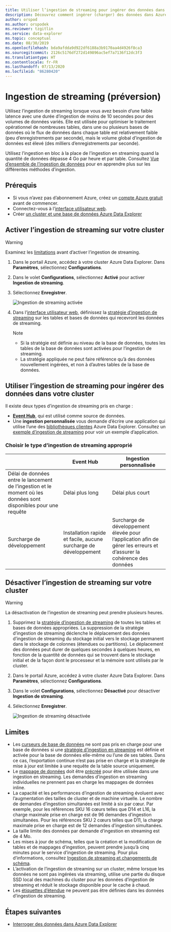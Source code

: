 ```yaml
---
title: Utiliser l’ingestion de streaming pour ingérer des données dans Azure Data Explorer
description: Découvrez comment ingérer (charger) des données dans Azure Data Explorer en utilisant l’ingestion de streaming.
author: orspod
ms.author: orspodek
ms.reviewer: tzgitlin
ms.service: data-explorer
ms.topic: conceptual
ms.date: 08/30/2019
ms.openlocfilehash: bda9afdda9d922df6188a3b9170aa4d4926f8ca3
ms.sourcegitcommit: 2126c5176df272d149896ac5ef7a7136f12dc3f3
ms.translationtype: HT
ms.contentlocale: fr-FR
ms.lasthandoff: 07/13/2020
ms.locfileid: "86280420"
---
```

# <a name="streaming-ingestion-preview"></a>Ingestion de streaming (préversion)

Utilisez l’ingestion de streaming lorsque vous avez besoin d’une faible latence avec une durée d’ingestion de moins de 10 secondes pour des volumes de données variés. Elle est utilisée pour optimiser le traitement opérationnel de nombreuses tables, dans une ou plusieurs bases de données où le flux de données dans chaque table est relativement faible (peu d’enregistrements par seconde), mais le volume global d’ingestion de données est élevé (des milliers d’enregistrements par seconde). 

Utilisez l’ingestion en bloc à la place de l’ingestion en streaming quand la quantité de données dépasse 4 Go par heure et par table. Consultez [Vue d’ensemble de l’ingestion de données](ingest-data-overview.md) pour en apprendre plus sur les différentes méthodes d’ingestion.

## <a name="prerequisites"></a>Prérequis

* Si vous n’avez pas d’abonnement Azure, créez un [compte Azure gratuit](https://azure.microsoft.com/free/) avant de commencer.
* Connectez-vous à l’[interface utilisateur web](https://dataexplorer.azure.com/).
* Créer [un cluster et une base de données Azure Data Explorer](create-cluster-database-portal.md)

## <a name="enable-streaming-ingestion-on-your-cluster"></a>Activer l’ingestion de streaming sur votre cluster

> [!WARNING]
> Examinez les [limitations](#limitations) avant d’activer l’ingestion de streaming.

1. Dans le portail Azure, accédez à votre cluster Azure Data Explorer. Dans **Paramètres**, sélectionnez **Configurations**. 
1. Dans le volet **Configurations**, sélectionnez **Activé** pour activer **Ingestion de streaming**.
1. Sélectionnez **Enregistrer**.
 
    ![Ingestion de streaming activée](media/ingest-data-streaming/streaming-ingestion-on.png)
 
1. Dans l’[interface utilisateur web](https://dataexplorer.azure.com/), définissez la [stratégie d’ingestion de streaming](kusto/management/streamingingestionpolicy.md) sur les tables et bases de données qui recevront les données de streaming. 

    > [!NOTE]
    > * Si la stratégie est définie au niveau de la base de données, toutes les tables de la base de données sont activées pour l’ingestion de streaming.
    > * La stratégie appliquée ne peut faire référence qu’à des données nouvellement ingérées, et non à d’autres tables de la base de données.

## <a name="use-streaming-ingestion-to-ingest-data-to-your-cluster"></a>Utiliser l’ingestion de streaming pour ingérer des données dans votre cluster

Il existe deux types d’ingestion de streaming pris en charge :

* [**Event Hub**](ingest-data-event-hub.md), qui est utilisé comme source de données.
* Une **ingestion personnalisée** vous demande d’écrire une application qui utilise l’une des [bibliothèques clientes](kusto/api/client-libraries.md) Azure Data Explorer. Consultez un [exemple d’ingestion de streaming](https://github.com/Azure/azure-kusto-samples-dotnet/tree/master/client/StreamingIngestionSample) pour voir un exemple d’application.

### <a name="choose-the-appropriate-streaming-ingestion-type"></a>Choisir le type d’ingestion de streaming approprié

|   |Event Hub  |Ingestion personnalisée  |
|---------|---------|---------|
|Délai de données entre le lancement de l’ingestion et le moment où les données sont disponibles pour une requête   |    Délai plus long     |   Délai plus court      |
|Surcharge de développement    |   Installation rapide et facile, aucune surcharge de développement    |   Surcharge de développement élevée pour l’application afin de gérer les erreurs et d’assurer la cohérence des données     |

## <a name="disable-streaming-ingestion-on-your-cluster"></a>Désactiver l’ingestion de streaming sur votre cluster

> [!WARNING]
> La désactivation de l’ingestion de streaming peut prendre plusieurs heures.

1. Supprimez la [stratégie d’ingestion de streaming](kusto/management/streamingingestionpolicy.md) de toutes les tables et bases de données appropriées. La suppression de la stratégie d’ingestion de streaming déclenche le déplacement des données d’ingestion de streaming du stockage initial vers le stockage permanent dans le stockage de colonnes (étendues ou partitions). Le déplacement des données peut durer de quelques secondes à quelques heures, en fonction de la quantité de données qui se trouvent dans le stockage initial et de la façon dont le processeur et la mémoire sont utilisés par le cluster.
1. Dans le portail Azure, accédez à votre cluster Azure Data Explorer. Dans **Paramètres**, sélectionnez **Configurations**.
1. Dans le volet **Configurations**, sélectionnez **Désactivé** pour désactiver **Ingestion de streaming**.
1. Sélectionnez **Enregistrer**.

    ![Ingestion de streaming désactivée](media/ingest-data-streaming/streaming-ingestion-off.png)

## <a name="limitations"></a>Limites

* Les [curseurs de base de données](kusto/management/databasecursor.md) ne sont pas pris en charge pour une base de données si une [stratégie d’ingestion en streaming](kusto/management/streamingingestionpolicy.md) est définie et activée pour la base de données elle-même ou l’une de ses tables. Dans ce cas, l’exportation continue n’est pas prise en charge et la stratégie de mise à jour est limitée à une requête de la table source uniquement.
* Le [mappage de données](kusto/management/mappings.md) doit être [précréé](kusto/management/create-ingestion-mapping-command.md) pour être utilisée dans une ingestion en streaming. Les demandes d’ingestion en streaming individuelles ne prennent pas en charge les mappages de données inline.
* La capacité et les performances d’ingestion de streaming évoluent avec l’augmentation des tailles de cluster et de machine virtuelle. Le nombre de demandes d’ingestion simultanées est limité à six par cœur. Par exemple, pour les références SKU 16 cœurs telles que D14 et L16, la charge maximale prise en charge est de 96 demandes d’ingestion simultanées. Pour les références SKU 2 cœurs telles que D11, la charge maximale prise en charge est de 12 demandes d’ingestion simultanées.
* La taille limite des données par demande d’ingestion en streaming est de 4 Mo.
* Les mises à jour de schéma, telles que la création et la modification de tables et de mappages d’ingestion, peuvent prendre jusqu’à cinq minutes pour le service d’ingestion de streaming. Pour plus d’informations, consultez [Ingestion de streaming et changements de schéma](kusto/management/data-ingestion/streaming-ingestion-schema-changes.md).
* L’activation de l’ingestion de streaming sur un cluster, même lorsque les données ne sont pas ingérées via streaming, utilise une partie du disque SSD local des machines du cluster pour les données d’ingestion de streaming et réduit le stockage disponible pour le cache à chaud.
* Les [étiquettes d’étendue](kusto/management/extents-overview.md#extent-tagging) ne peuvent pas être définies dans les données d’ingestion de streaming.

## <a name="next-steps"></a>Étapes suivantes

* [Interroger des données dans Azure Data Explorer](web-query-data.md)
